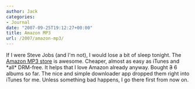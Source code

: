 ```yaml
---
author: Jack
categories:
- Journal
date: "2007-09-25T19:12:27+00:00"
title: Amazon MP3
url: /2007/amazon-mp3/
---
```


If I were Steve Jobs (and I'm not), I would lose a bit of sleep tonight. The [Amazon MP3 store][1] is awesome. Cheaper, almost as easy as iTunes and \*all\* DRM-free. It helps that I love Amazon already anyway. Bought <strike>3</strike> 6 albums so far. The nice and simple downloader app dropped them right into iTunes for me. Unless something bad happens, I go there first from now on.

 [1]: http://www.amazon.com/exec/obidos/tg/browse/-/163856011/